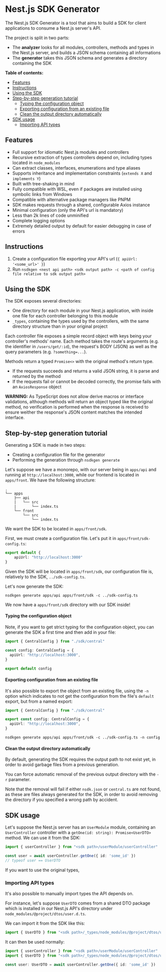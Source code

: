 # Nest.js SDK Generator

The Nest.js SDK Generator is a tool that aims to build a SDK for client applications to consume a Nest.js server's API.

The project is split in two parts:

* The **analyzer** looks for all modules, controllers, methods and types in the Nest.js server, and builds a JSON schema containing all informations
* The **generator** takes this JSON schema and generates a directory containing the SDK

**Table of contents:**

- [Features](#features)
- [Instructions](#instructions)
- [Using the SDK](#using-the-sdk)
- [Step-by-step generation tutorial](#step-by-step-generation-tutorial)
    - [Typing the configuration object](#typing-the-configuration-object)
    - [Exporting configuration from an existing file](#exporting-configuration-from-an-existing-file)
    - [Clean the output directory automatically](#clean-the-output-directory-automatically)
- [SDK usage](#sdk-usage)
  - [Importing API types](#importing-api-types)

## Features

* Full support for idiomatic Nest.js modules and controllers
* Recursive extraction of types controllers depend on, including types located in `node_modules`
* Can extract classes, interfaces, enumerations and type aliases
* Supports inheritance and implementation constraints (`extends X` and `implements Y`)
* Built with tree-shaking in mind
* Fully compatible with WSL, even if packages are installed using symbolic links from Windows
* Compatible with alternative package managers like PNPM
* SDK makes requests through a shared, configurable Axios instance
* Minimal configuration (only the API's url is mandatory)
* Less than 2k lines of code unminified
* Complete logging options
* Extremely detailed output by default for easier debugging in case of errors

## Instructions

1. Create a configuration file exporting your API's url (`{ apiUrl: '<some_url>' }`)
2. Run `nsdkgen <nest api path> <sdk output path> -c <path of config file relative to sdk output path>`

## Using the SDK

The SDK exposes several directories:

* One directory for each module in your Nest.js application, with inside one file for each controller belonging to this module
* `_types`, containing the types used by the controllers, with the same directory structure than in your original project

Each controller file exposes a simple record object with keys being your controller's methods' name. Each method takes the route's arguments (e.g. the identifier in `/users/get/:id`), the request's BODY (JSON) as well as the query parameters (e.g. `?something=...`).

Methods return a typed `Promise<>` with the original method's return type.

* If the requests succeeds and returns a valid JSON string, it is parse and returned by the method
* If the requests fail or cannot be decoded correctly, the promise fails with an `AxiosResponse` object

**WARNING:** As TypeScript does not allow derive macros or interface validations, although methods will return an object typed like the original method, no verification is performed when the response is received to ensure weither the response's JSON content matches the intended interface.

## Step-by-step generation tutorial

Generating a SDK is made in two steps:

* Creating a configuration file for the generator
* Performing the generation through `nsdkgen generate`

Let's suppose we have a monorepo, with our server being in `apps/api` and running at `http://localhost:3000`, while our frontend is located in `apps/front`. We have the following structure:

```
.
└── apps
    ├── api
    |   └── src
    |       └── index.ts
    └── front
        └── src
            └── index.ts
```

We want the SDK to be located in `apps/front/sdk`.

First, we must create a configuration file. Let's put it in `apps/front/sdk-config.ts`:

```typescript
export default {
    apiUrl: "http://localhost:3000"
}
```

Given the SDK will be located in `apps/front/sdk`, our configuration file is, relatively to the SDK, `../sdk-config.ts`.

Let's now generate the SDK:

```shell
nsdkgen generate apps/api apps/front/sdk -c ../sdk-config.ts
```

We now have a `apps/front/sdk` directory with our SDK inside!

#### Typing the configuration object

Note, if you want to get strict typing for the configuration object, you can generate the SDK a first time and then add in your file:

```typescript
import { CentralConfig } from "./sdk/central"

const config: CentralConfig = {
  apiUrl: "http://localhost:3000",
}

export default config
```

#### Exporting configuration from an existing file

It's also possible to export the object from an existing file, using the `-n` option which indicates to not get the configuration from the file's `default` export, but from a named export:

```typescript
import { CentralConfig } from "./sdk/central"

export const config: CentralConfig = {
  apiUrl: "http://localhost:3000",
}
```

```shell
nsdkgen generate apps/api apps/front/sdk -c ../sdk-config.ts -n config
```

#### Clean the output directory automatically

By default, generating the SDK requires the output path to not exist yet, in order to avoid garbage files from a previous generation. 

You can force automatic removal of the previous output directory with the `-r` parameter.

Note that the removal will fail if either `nsdk.json` or `central.ts` are not found, as these are files always generated for the SDK, in order to avoid removing the directory if you specified a wrong path by accident.

## SDK usage

Let's suppose the Nest.js server has an `UserModule` module, containing an `UserController` controller with a `getOne(id: string): Promise<UserDTO>` method. We can use it from the SDK:

```typescript
import { userController } from "<sdk path>/userModule/userController"

const user = await userController.getOne({ id: 'some_id' })
// typeof user == UserDTO
```

If you want to use the original types, 

### Importing API types

It's also possible to manually import types the API depends on.

For instance, let's suppose `UserDTO` comes from a shared DTO package which is installed in our Nest.js API's directory under `node_modules/@project/dtos/user.d.ts`.

We can import it from the SDK like this:

```typescript
import { UserDTO } from "<sdk path>/_types/node_modules/@project/dtos/user.d"
```

It can then be used normally:

```typescript
import { userController } from "<sdk path>/userModule/userController"
import { UserDTO } from "<sdk path>/_types/node_modules/@project/dtos/user.d"

const user: UserDTO = await userController.getOne({ id: 'some_id' })
```